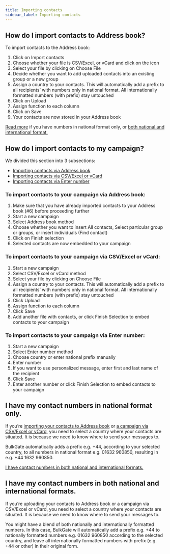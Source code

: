```yaml
---
title: Importing contacts
sidebar_label: Importing contacts
---
```


## How do I import contacts to Address book?
To import contacts to the Address book:
1.	Click on Import contacts
2.	Choose whether your file is CSV/Excel, or vCard and click on the icon
3.	Select your file by clicking on Choose File
4.	Decide whether you want to add uploaded contacts into an existing group or a new group
5.	Assign a country to your contacts. This will automatically add a prefix to all recipients’ with numbers only in national format. All internationally formatted numbers (with prefix) stay untouched
6.	Click on Upload
7.	Assign function to each column
8.	Click on Save
9.	Your contacts are now stored in your Address book

[Read more](#i-have-my-contact-numbers-in-national-format-only) if you have numbers in national format only, or [both national and international format.](#i-have-my-contact-numbers-in-both-national-and-international-formats)

## How do I import contacts to my campaign?
We divided this section into 3 subsections:
- [Importing contacts via Address book](#to-import-contacts-to-your-campaign-via-address-book)
- [Importing contacts via CSV/Excel or vCard](#to-import-contacts-to-your-campaign-via-csvexcel-or-vcard)
- [Importing contacts via Enter number](#to-import-contacts-to-your-campaign-via-enter-number)

### To import contacts to your campaign via Address book:
1.	Make sure that you have already imported contacts to your Address book (#6) before proceeding further
2.	Start a new campaign
3.	Select Address book method
4.	Choose whether you want to insert All contacts, Select particular group or groups, or insert individuals (Find contact)
5.	Click on Finish selection
6.	Selected contacts are now embedded to your campaign

### To import contacts to your campaign via CSV/Excel or vCard:
1.	Start a new campaign
2.	Select CSV/Excel or vCard method
3.	Select your file by clicking on Choose File
4.	Assign a country to your contacts. This will automatically add a prefix to all recipients’ with numbers only in national format. All internationally formatted numbers (with prefix) stay untouched
5.	Click Upload
6.	Assign function to each column
7.	Click Save
8.	Add another file with contacts, or click Finish Selection to embed contacts to your campaign

### To import contacts to your campaign via Enter number:
1.	Start a new campaign
2.	Select Enter number method
3.	Choose country or enter national prefix manually
4.	Enter number
5.	If you want to use personalized message, enter first and last name of the recipient 
6.	Click Save
7.	Enter another number or click Finish Selection to embed contacts to your campaign

## I have my contact numbers in national format only.
If you’re [importing your contacts to Address book](#how-do-i-import-contacts-to-address-book) or [a campaign via CSV/Excel or vCard](#how-do-i-import-contacts-to-my-campaign), you need to select a country where your contacts are situated. It is because we need to know where to send your messages to. 

BulkGate automatically adds a prefix e.g. +44, according to your selected country, to all numbers in national format e.g. 01632 960850, resulting in e.g. +44 1632 960850.

[I have contact numbers in both national and international formats.](#i-have-my-contact-numbers-in-both-national-and-international-formats)

## I have my contact numbers in both national and international formats.
If you’re uploading your contacts to Address book or a campaign via CSV/Excel or vCard, you need to select a country where your contacts are situated. It is because we need to know where to send your messages to. 

You might have a blend of both nationally and internationally formatted numbers. In this case, BulkGate will automatically add a prefix e.g. +44 to nationally formatted numbers e.g. 01632 960850 according to the selected country, and leave all internationally formatted numbers with prefix (e.g. +44 or other) in their original form.
